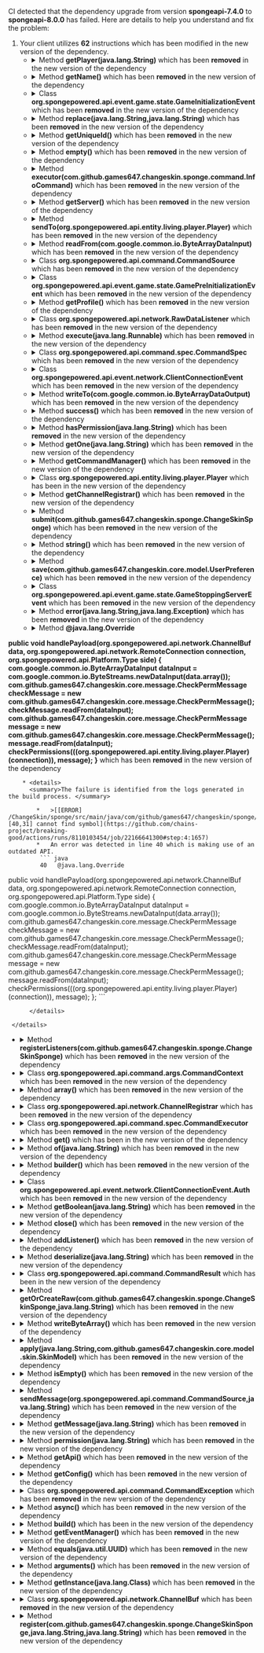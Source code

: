 CI detected that the dependency upgrade from version **spongeapi-7.4.0** to **spongeapi-8.0.0** has failed. Here are details to help you understand and fix the problem:
1. Your client utilizes **62** instructions which has been modified in the new version of the dependency.
   * <details>
        <summary>Method <b>getPlayer(java.lang.String)</b> which has been <b>removed</b> in the new version of the dependency</summary>
            
        * <details>
          <summary>The failure is identified from the logs generated in the build process. </summary>
          

          </details>
            
     </details>
   * <details>
        <summary>Method <b>getName()</b> which has been <b>removed</b> in the new version of the dependency</summary>
            
        * <details>
          <summary>The failure is identified from the logs generated in the build process. </summary>
          

          </details>
            
     </details>
   * <details>
        <summary>Class <b>org.spongepowered.api.event.game.state.GameInitializationEvent</b> which has been <b>removed</b> in the new version of the dependency</summary>
            
        * <details>
          <summary>The failure is identified from the logs generated in the build process. </summary>
          
            *   >[[ERROR] /ChangeSkin/sponge/src/main/java/com/github/games647/changeskin/sponge/ChangeSkinSponge.java:[73,24] cannot find symbol](https://github.com/chains-project/breaking-good/actions/runs/8110103454/job/22166641300#step:4:1575)
            *   An error was detected in line 73 which is making use of an outdated API.
             ``` java
             73   org.spongepowered.api.event.game.state.GameInitializationEvent;
            ```

          </details>
            
     </details>
   * <details>
        <summary>Method <b>replace(java.lang.String,java.lang.String)</b> which has been <b>removed</b> in the new version of the dependency</summary>
            
        * <details>
          <summary>The failure is identified from the logs generated in the build process. </summary>
          

          </details>
            
        To resolve this issue, there are alternative options available in the new version of the dependency that can replace the incompatible method currently used in the client. You can consider substituting the existing method with one of the following options provided by the new version of the dependency
        ``` java
        DataTransactionResult$Builder replace(Value$Immutable);
        ```
     </details>
   * <details>
        <summary>Method <b>getUniqueId()</b> which has been <b>removed</b> in the new version of the dependency</summary>
            
        * <details>
          <summary>The failure is identified from the logs generated in the build process. </summary>
          

          </details>
            
     </details>
   * <details>
        <summary>Method <b>empty()</b> which has been <b>removed</b> in the new version of the dependency</summary>
            
        * <details>
          <summary>The failure is identified from the logs generated in the build process. </summary>
          

          </details>
            
        To resolve this issue, there are alternative options available in the new version of the dependency that can replace the incompatible method currently used in the client. You can consider substituting the existing method with one of the following options provided by the new version of the dependency
        ``` java
        AdvancementCriterion empty();
        ```
     </details>
   * <details>
        <summary>Method <b>executor(com.github.games647.changeskin.sponge.command.InfoCommand)</b> which has been <b>removed</b> in the new version of the dependency</summary>
            
        * <details>
          <summary>The failure is identified from the logs generated in the build process. </summary>
          

          </details>
            
        To resolve this issue, there are alternative options available in the new version of the dependency that can replace the incompatible method currently used in the client. You can consider substituting the existing method with one of the following options provided by the new version of the dependency
        ``` java
        Optional executor();
        ```
     </details>
   * <details>
        <summary>Method <b>getServer()</b> which has been <b>removed</b> in the new version of the dependency</summary>
            
        * <details>
          <summary>The failure is identified from the logs generated in the build process. </summary>
          

          </details>
            
     </details>
   * <details>
        <summary>Method <b>sendTo(org.spongepowered.api.entity.living.player.Player)</b> which has been <b>removed</b> in the new version of the dependency</summary>
            
        * <details>
          <summary>The failure is identified from the logs generated in the build process. </summary>
          

          </details>
            
        To resolve this issue, there are alternative options available in the new version of the dependency that can replace the incompatible method currently used in the client. You can consider substituting the existing method with one of the following options provided by the new version of the dependency
        ``` java
        void sendTo(Audience);
        ```
     </details>
   * <details>
        <summary>Method <b>readFrom(com.google.common.io.ByteArrayDataInput)</b> which has been <b>removed</b> in the new version of the dependency</summary>
            
        * <details>
          <summary>The failure is identified from the logs generated in the build process. </summary>
          

          </details>
            
        To resolve this issue, there are alternative options available in the new version of the dependency that can replace the incompatible method currently used in the client. You can consider substituting the existing method with one of the following options provided by the new version of the dependency
        ``` java
        DataContainer readFrom(InputStream);
        ```
     </details>
   * <details>
        <summary>Class <b>org.spongepowered.api.command.CommandSource</b> which has been <b>removed</b> in the new version of the dependency</summary>
            
        * <details>
          <summary>The failure is identified from the logs generated in the build process. </summary>
          
            *   >[[ERROR] /ChangeSkin/sponge/src/main/java/com/github/games647/changeskin/sponge/task/SkinUploader.java:[15,19] cannot find symbol](https://github.com/chains-project/breaking-good/actions/runs/8110103454/job/22166641300#step:4:1590)
            *   An error was detected in line 15 which is making use of an outdated API.
             ``` java
             15   org.spongepowered.api.command.CommandSource;
            ```

          </details>
            
     </details>
   * <details>
        <summary>Class <b>org.spongepowered.api.event.game.state.GamePreInitializationEvent</b> which has been <b>removed</b> in the new version of the dependency</summary>
            
        * <details>
          <summary>The failure is identified from the logs generated in the build process. </summary>
          
            *   >[[ERROR] /ChangeSkin/sponge/src/main/java/com/github/games647/changeskin/sponge/ChangeSkinSponge.java:[62,27] cannot find symbol](https://github.com/chains-project/breaking-good/actions/runs/8110103454/job/22166641300#step:4:1572)
            *   An error was detected in line 62 which is making use of an outdated API.
             ``` java
             62   org.spongepowered.api.event.game.state.GamePreInitializationEvent;
            ```

          </details>
            
     </details>
   * <details>
        <summary>Method <b>getProfile()</b> which has been <b>removed</b> in the new version of the dependency</summary>
            
        * <details>
          <summary>The failure is identified from the logs generated in the build process. </summary>
          

          </details>
            
     </details>
   * <details>
        <summary>Class <b>org.spongepowered.api.network.RawDataListener</b> which has been <b>removed</b> in the new version of the dependency</summary>
            
        * <details>
          <summary>The failure is identified from the logs generated in the build process. </summary>
          
            *   >[[ERROR] /ChangeSkin/sponge/src/main/java/com/github/games647/changeskin/sponge/bungee/CheckPermissionListener.java:[26,49] cannot find symbol](https://github.com/chains-project/breaking-good/actions/runs/8110103454/job/22166641300#step:4:1649)
            *   An error was detected in line 26 which is making use of an outdated API.
             ``` java
             26   org.spongepowered.api.network.RawDataListener;
            ```

          </details>
            
     </details>
   * <details>
        <summary>Method <b>execute(java.lang.Runnable)</b> which has been <b>removed</b> in the new version of the dependency</summary>
            
        * <details>
          <summary>The failure is identified from the logs generated in the build process. </summary>
          

          </details>
            
     </details>
   * <details>
        <summary>Class <b>org.spongepowered.api.command.spec.CommandSpec</b> which has been <b>removed</b> in the new version of the dependency</summary>
            
        * <details>
          <summary>The failure is identified from the logs generated in the build process. </summary>
          
            *   >[[ERROR] /ChangeSkin/sponge/src/main/java/com/github/games647/changeskin/sponge/command/ChangeSkinCommand.java:[8,5] cannot find symbol](https://github.com/chains-project/breaking-good/actions/runs/8110103454/job/22166641300#step:4:1636)
            *   An error was detected in line 8 which is making use of an outdated API.
             ``` java
             8   org.spongepowered.api.command.spec.CommandSpec;
            ```

          </details>
            
     </details>
   * <details>
        <summary>Class <b>org.spongepowered.api.event.network.ClientConnectionEvent</b> which has been <b>removed</b> in the new version of the dependency</summary>
            
        * <details>
          <summary>The failure is identified from the logs generated in the build process. </summary>
          
            *   >[[ERROR] /ChangeSkin/sponge/src/main/java/com/github/games647/changeskin/sponge/LoginListener.java:[29,55] package ClientConnectionEvent does not exist](https://github.com/chains-project/breaking-good/actions/runs/8110103454/job/22166641300#step:4:1663)
            *   An error was detected in line 29 which is making use of an outdated API.
             ``` java
             29   org.spongepowered.api.event.network.ClientConnectionEvent;
            ```

          </details>
            
     </details>
   * <details>
        <summary>Method <b>writeTo(com.google.common.io.ByteArrayDataOutput)</b> which has been <b>removed</b> in the new version of the dependency</summary>
            
        * <details>
          <summary>The failure is identified from the logs generated in the build process. </summary>
          

          </details>
            
        To resolve this issue, there are alternative options available in the new version of the dependency that can replace the incompatible method currently used in the client. You can consider substituting the existing method with one of the following options provided by the new version of the dependency
        ``` java
        void writeTo(OutputStream,DataView);
        ```
     </details>
   * <details>
        <summary>Method <b>success()</b> which has been <b>removed</b> in the new version of the dependency</summary>
            
        * <details>
          <summary>The failure is identified from the logs generated in the build process. </summary>
          

          </details>
            
        To resolve this issue, there are alternative options available in the new version of the dependency that can replace the incompatible method currently used in the client. You can consider substituting the existing method with one of the following options provided by the new version of the dependency
        ``` java
        DataTransactionResult$Builder success(Value$Immutable);
        ```
     </details>
   * <details>
        <summary>Method <b>hasPermission(java.lang.String)</b> which has been <b>removed</b> in the new version of the dependency</summary>
            
        * <details>
          <summary>The failure is identified from the logs generated in the build process. </summary>
          

          </details>
            
        To resolve this issue, there are alternative options available in the new version of the dependency that can replace the incompatible method currently used in the client. You can consider substituting the existing method with one of the following options provided by the new version of the dependency
        ``` java
        boolean hasPermission(String,Cause);
        ```
     </details>
   * <details>
        <summary>Method <b>getOne(java.lang.String)</b> which has been <b>removed</b> in the new version of the dependency</summary>
            
        * <details>
          <summary>The failure is identified from the logs generated in the build process. </summary>
          

          </details>
            
     </details>
   * <details>
        <summary>Method <b>getCommandManager()</b> which has been <b>removed</b> in the new version of the dependency</summary>
            
        * <details>
          <summary>The failure is identified from the logs generated in the build process. </summary>
          

          </details>
            
     </details>
   * <details>
        <summary>Class <b>org.spongepowered.api.entity.living.player.Player</b> which has been <b></b> in the new version of the dependency</summary>
            
        * <details>
          <summary>The failure is identified from the logs generated in the build process. </summary>
          
            *   >[[ERROR] /ChangeSkin/sponge/src/main/java/com/github/games647/changeskin/sponge/task/NameResolver.java:[18,50] cannot find symbol](https://github.com/chains-project/breaking-good/actions/runs/8110103454/job/22166641300#step:4:1602)
            *   An error was detected in line 18 which is making use of an outdated API.
             ``` java
             18   org.spongepowered.api.entity.living.player.Player;
            ```

          </details>
            
        To resolve this issue, there are alternative options available in the new version of the dependency that can replace the incompatible class currently used in the client. You can consider substituting the existing class with one of the following options provided by the new version of the dependency
        ``` java
        Not implemented;
        ```
     </details>
   * <details>
        <summary>Method <b>getChannelRegistrar()</b> which has been <b>removed</b> in the new version of the dependency</summary>
            
        * <details>
          <summary>The failure is identified from the logs generated in the build process. </summary>
          

          </details>
            
     </details>
   * <details>
        <summary>Method <b>submit(com.github.games647.changeskin.sponge.ChangeSkinSponge)</b> which has been <b>removed</b> in the new version of the dependency</summary>
            
        * <details>
          <summary>The failure is identified from the logs generated in the build process. </summary>
          

          </details>
            
        To resolve this issue, there are alternative options available in the new version of the dependency that can replace the incompatible method currently used in the client. You can consider substituting the existing method with one of the following options provided by the new version of the dependency
        ``` java
        ScheduledTask submit(Task);
        ```
     </details>
   * <details>
        <summary>Method <b>string(<unknown>)</b> which has been <b>removed</b> in the new version of the dependency</summary>
            
        * <details>
          <summary>The failure is identified from the logs generated in the build process. </summary>
          

          </details>
            
     </details>
   * <details>
        <summary>Method <b>save(com.github.games647.changeskin.core.model.UserPreference)</b> which has been <b>removed</b> in the new version of the dependency</summary>
            
        * <details>
          <summary>The failure is identified from the logs generated in the build process. </summary>
          

          </details>
            
     </details>
   * <details>
        <summary>Class <b>org.spongepowered.api.event.game.state.GameStoppingServerEvent</b> which has been <b>removed</b> in the new version of the dependency</summary>
            
        * <details>
          <summary>The failure is identified from the logs generated in the build process. </summary>
          
            *   >[[ERROR] /ChangeSkin/sponge/src/main/java/com/github/games647/changeskin/sponge/ChangeSkinSponge.java:[100,28] cannot find symbol](https://github.com/chains-project/breaking-good/actions/runs/8110103454/job/22166641300#step:4:1578)
            *   An error was detected in line 100 which is making use of an outdated API.
             ``` java
             100   org.spongepowered.api.event.game.state.GameStoppingServerEvent;
            ```

          </details>
            
     </details>
   * <details>
        <summary>Method <b>error(java.lang.String,java.lang.Exception)</b> which has been <b>removed</b> in the new version of the dependency</summary>
            
        * <details>
          <summary>The failure is identified from the logs generated in the build process. </summary>
          

          </details>
            
        To resolve this issue, there are alternative options available in the new version of the dependency that can replace the incompatible method currently used in the client. You can consider substituting the existing method with one of the following options provided by the new version of the dependency
        ``` java
        CommandResult error(Component);
        ```
     </details>
   * <details>
        <summary>Method <b>@java.lang.Override
public void handlePayload(org.spongepowered.api.network.ChannelBuf data, org.spongepowered.api.network.RemoteConnection connection, org.spongepowered.api.Platform.Type side) {
    com.google.common.io.ByteArrayDataInput dataInput = com.google.common.io.ByteStreams.newDataInput(data.array());
    com.github.games647.changeskin.core.message.CheckPermMessage checkMessage = new com.github.games647.changeskin.core.message.CheckPermMessage();
    checkMessage.readFrom(dataInput);
    com.github.games647.changeskin.core.message.CheckPermMessage message = new com.github.games647.changeskin.core.message.CheckPermMessage();
    message.readFrom(dataInput);
    checkPermissions(((org.spongepowered.api.entity.living.player.Player) (connection)), message);
}</b> which has been <b>removed</b> in the new version of the dependency</summary>
            
        * <details>
          <summary>The failure is identified from the logs generated in the build process. </summary>
          
            *   >[[ERROR] /ChangeSkin/sponge/src/main/java/com/github/games647/changeskin/sponge/bungee/CheckPermissionListener.java:[40,31] cannot find symbol](https://github.com/chains-project/breaking-good/actions/runs/8110103454/job/22166641300#step:4:1657)
            *   An error was detected in line 40 which is making use of an outdated API.
             ``` java
             40   @java.lang.Override
public void handlePayload(org.spongepowered.api.network.ChannelBuf data, org.spongepowered.api.network.RemoteConnection connection, org.spongepowered.api.Platform.Type side) {
    com.google.common.io.ByteArrayDataInput dataInput = com.google.common.io.ByteStreams.newDataInput(data.array());
    com.github.games647.changeskin.core.message.CheckPermMessage checkMessage = new com.github.games647.changeskin.core.message.CheckPermMessage();
    checkMessage.readFrom(dataInput);
    com.github.games647.changeskin.core.message.CheckPermMessage message = new com.github.games647.changeskin.core.message.CheckPermMessage();
    message.readFrom(dataInput);
    checkPermissions(((org.spongepowered.api.entity.living.player.Player) (connection)), message);
};
            ```

          </details>
            
     </details>
   * <details>
        <summary>Method <b>registerListeners(com.github.games647.changeskin.sponge.ChangeSkinSponge)</b> which has been <b>removed</b> in the new version of the dependency</summary>
            
        * <details>
          <summary>The failure is identified from the logs generated in the build process. </summary>
          

          </details>
            
        To resolve this issue, there are alternative options available in the new version of the dependency that can replace the incompatible method currently used in the client. You can consider substituting the existing method with one of the following options provided by the new version of the dependency
        ``` java
        EventManager registerListeners(PluginContainer,Object);
        ```
     </details>
   * <details>
        <summary>Class <b>org.spongepowered.api.command.args.CommandContext</b> which has been <b>removed</b> in the new version of the dependency</summary>
            
        * <details>
          <summary>The failure is identified from the logs generated in the build process. </summary>
          
            *   >[[ERROR] /ChangeSkin/sponge/src/main/java/com/github/games647/changeskin/sponge/command/InfoCommand.java:[35,53] cannot find symbol](https://github.com/chains-project/breaking-good/actions/runs/8110103454/job/22166641300#step:4:1701)
            *   An error was detected in line 35 which is making use of an outdated API.
             ``` java
             35   org.spongepowered.api.command.args.CommandContext;
            ```

          </details>
            
     </details>
   * <details>
        <summary>Method <b>array()</b> which has been <b>removed</b> in the new version of the dependency</summary>
            
        * <details>
          <summary>The failure is identified from the logs generated in the build process. </summary>
          

          </details>
            
     </details>
   * <details>
        <summary>Class <b>org.spongepowered.api.network.ChannelRegistrar</b> which has been <b>removed</b> in the new version of the dependency</summary>
            
        * <details>
          <summary>The failure is identified from the logs generated in the build process. </summary>
          
            *   >[[ERROR] /ChangeSkin/sponge/src/main/java/com/github/games647/changeskin/sponge/bungee/CheckPermissionListener.java:[32,54] cannot find symbol](https://github.com/chains-project/breaking-good/actions/runs/8110103454/job/22166641300#step:4:1654)
            *   An error was detected in line 32 which is making use of an outdated API.
             ``` java
             32   org.spongepowered.api.network.ChannelRegistrar;
            ```

          </details>
            
     </details>
   * <details>
        <summary>Class <b>org.spongepowered.api.command.spec.CommandExecutor</b> which has been <b>removed</b> in the new version of the dependency</summary>
            
        * <details>
          <summary>The failure is identified from the logs generated in the build process. </summary>
          
            *   >[[ERROR] /ChangeSkin/sponge/src/main/java/com/github/games647/changeskin/sponge/command/InfoCommand.java:[25,37] cannot find symbol](https://github.com/chains-project/breaking-good/actions/runs/8110103454/job/22166641300#step:4:1696)
            *   An error was detected in line 25 which is making use of an outdated API.
             ``` java
             25   org.spongepowered.api.command.spec.CommandExecutor;
            ```

          </details>
            
     </details>
   * <details>
        <summary>Method <b>get()</b> which has been <b></b> in the new version of the dependency</summary>
            
        * <details>
          <summary>The failure is identified from the logs generated in the build process. </summary>
          

          </details>
            
        To address this incompatibility, there are 2 alternative options available in the new version of the dependency that can replace the incompatible method currently used in the client. You can consider substituting the existing method with one of the following options provided by the new version of the dependency:
        ``` java
        Optional get(Key);
        ```
        ``` java
        Tristate get(String);
        ```
     </details>
   * <details>
        <summary>Method <b>of(java.lang.String)</b> which has been <b>removed</b> in the new version of the dependency</summary>
            
        * <details>
          <summary>The failure is identified from the logs generated in the build process. </summary>
          

          </details>
            
        To resolve this issue, there are alternative options available in the new version of the dependency that can replace the incompatible method currently used in the client. You can consider substituting the existing method with one of the following options provided by the new version of the dependency
        ``` java
        DataRegistration of(Key,Class,Class[]);
        ```
     </details>
   * <details>
        <summary>Method <b>builder()</b> which has been <b>removed</b> in the new version of the dependency</summary>
            
        * <details>
          <summary>The failure is identified from the logs generated in the build process. </summary>
          

          </details>
            
        To resolve this issue, there are alternative options available in the new version of the dependency that can replace the incompatible method currently used in the client. You can consider substituting the existing method with one of the following options provided by the new version of the dependency
        ``` java
        Optional builder(Class);
        ```
     </details>
   * <details>
        <summary>Class <b>org.spongepowered.api.event.network.ClientConnectionEvent.Auth</b> which has been <b>removed</b> in the new version of the dependency</summary>
            
        * <details>
          <summary>The failure is identified from the logs generated in the build process. </summary>
          
            *   >[[ERROR] /ChangeSkin/sponge/src/main/java/com/github/games647/changeskin/sponge/LoginListener.java:[29,55] package ClientConnectionEvent does not exist](https://github.com/chains-project/breaking-good/actions/runs/8110103454/job/22166641300#step:4:1663)
            *   An error was detected in line 29 which is making use of an outdated API.
             ``` java
             29   org.spongepowered.api.event.network.ClientConnectionEvent.Auth;
            ```

          </details>
            
     </details>
   * <details>
        <summary>Method <b>getBoolean(java.lang.String)</b> which has been <b>removed</b> in the new version of the dependency</summary>
            
        * <details>
          <summary>The failure is identified from the logs generated in the build process. </summary>
          

          </details>
            
     </details>
   * <details>
        <summary>Method <b>close()</b> which has been <b>removed</b> in the new version of the dependency</summary>
            
        * <details>
          <summary>The failure is identified from the logs generated in the build process. </summary>
          

          </details>
            
        To resolve this issue, there are alternative options available in the new version of the dependency that can replace the incompatible method currently used in the client. You can consider substituting the existing method with one of the following options provided by the new version of the dependency
        ``` java
        void close();
        ```
     </details>
   * <details>
        <summary>Method <b>addListener()</b> which has been <b>removed</b> in the new version of the dependency</summary>
            
        * <details>
          <summary>The failure is identified from the logs generated in the build process. </summary>
          

          </details>
            
     </details>
   * <details>
        <summary>Method <b>deserialize(java.lang.String)</b> which has been <b>removed</b> in the new version of the dependency</summary>
            
        * <details>
          <summary>The failure is identified from the logs generated in the build process. </summary>
          

          </details>
            
        To resolve this issue, there are alternative options available in the new version of the dependency that can replace the incompatible method currently used in the client. You can consider substituting the existing method with one of the following options provided by the new version of the dependency
        ``` java
        Optional deserialize(Class,DataView);
        ```
     </details>
   * <details>
        <summary>Class <b>org.spongepowered.api.command.CommandResult</b> which has been <b></b> in the new version of the dependency</summary>
            
        * <details>
          <summary>The failure is identified from the logs generated in the build process. </summary>
          
            *   >[[ERROR] /ChangeSkin/sponge/src/main/java/com/github/games647/changeskin/sponge/command/InfoCommand.java:[35,53] cannot find symbol](https://github.com/chains-project/breaking-good/actions/runs/8110103454/job/22166641300#step:4:1701)
            *   An error was detected in line 35 which is making use of an outdated API.
             ``` java
             35   org.spongepowered.api.command.CommandResult;
            ```

          </details>
            
        To resolve this issue, there are alternative options available in the new version of the dependency that can replace the incompatible class currently used in the client. You can consider substituting the existing class with one of the following options provided by the new version of the dependency
     </details>
   * <details>
        <summary>Method <b>getOrCreateRaw(com.github.games647.changeskin.sponge.ChangeSkinSponge,java.lang.String)</b> which has been <b>removed</b> in the new version of the dependency</summary>
            
        * <details>
          <summary>The failure is identified from the logs generated in the build process. </summary>
          

          </details>
            
     </details>
   * <details>
        <summary>Method <b>writeByteArray()</b> which has been <b>removed</b> in the new version of the dependency</summary>
            
        * <details>
          <summary>The failure is identified from the logs generated in the build process. </summary>
          

          </details>
            
     </details>
   * <details>
        <summary>Method <b>apply(java.lang.String,com.github.games647.changeskin.core.model.skin.SkinModel)</b> which has been <b>removed</b> in the new version of the dependency</summary>
            
        * <details>
          <summary>The failure is identified from the logs generated in the build process. </summary>
          

          </details>
            
        To resolve this issue, there are alternative options available in the new version of the dependency that can replace the incompatible method currently used in the client. You can consider substituting the existing method with one of the following options provided by the new version of the dependency
        ``` java
        TradeOffer apply(Entity,Random);
        ```
     </details>
   * <details>
        <summary>Method <b>isEmpty()</b> which has been <b>removed</b> in the new version of the dependency</summary>
            
        * <details>
          <summary>The failure is identified from the logs generated in the build process. </summary>
          

          </details>
            
     </details>
   * <details>
        <summary>Method <b>sendMessage(org.spongepowered.api.command.CommandSource,java.lang.String)</b> which has been <b>removed</b> in the new version of the dependency</summary>
            
        * <details>
          <summary>The failure is identified from the logs generated in the build process. </summary>
          

          </details>
            
     </details>
   * <details>
        <summary>Method <b>getMessage(java.lang.String)</b> which has been <b>removed</b> in the new version of the dependency</summary>
            
        * <details>
          <summary>The failure is identified from the logs generated in the build process. </summary>
          

          </details>
            
        To resolve this issue, there are alternative options available in the new version of the dependency that can replace the incompatible method currently used in the client. You can consider substituting the existing method with one of the following options provided by the new version of the dependency
        ``` java
        String getMessage();
        ```
     </details>
   * <details>
        <summary>Method <b>permission(java.lang.String)</b> which has been <b>removed</b> in the new version of the dependency</summary>
            
        * <details>
          <summary>The failure is identified from the logs generated in the build process. </summary>
          

          </details>
            
     </details>
   * <details>
        <summary>Method <b>getApi()</b> which has been <b>removed</b> in the new version of the dependency</summary>
            
        * <details>
          <summary>The failure is identified from the logs generated in the build process. </summary>
          

          </details>
            
     </details>
   * <details>
        <summary>Method <b>getConfig()</b> which has been <b>removed</b> in the new version of the dependency</summary>
            
        * <details>
          <summary>The failure is identified from the logs generated in the build process. </summary>
          

          </details>
            
     </details>
   * <details>
        <summary>Class <b>org.spongepowered.api.command.CommandException</b> which has been <b>removed</b> in the new version of the dependency</summary>
            
        * <details>
          <summary>The failure is identified from the logs generated in the build process. </summary>
          
            *   >[[ERROR] /ChangeSkin/sponge/src/main/java/com/github/games647/changeskin/sponge/command/InfoCommand.java:[35,53] cannot find symbol](https://github.com/chains-project/breaking-good/actions/runs/8110103454/job/22166641300#step:4:1701)
            *   An error was detected in line 35 which is making use of an outdated API.
             ``` java
             35   org.spongepowered.api.command.CommandException;
            ```

          </details>
            
     </details>
   * <details>
        <summary>Method <b>async()</b> which has been <b>removed</b> in the new version of the dependency</summary>
            
        * <details>
          <summary>The failure is identified from the logs generated in the build process. </summary>
          

          </details>
            
     </details>
   * <details>
        <summary>Method <b>build()</b> which has been <b></b> in the new version of the dependency</summary>
            
        * <details>
          <summary>The failure is identified from the logs generated in the build process. </summary>
          

          </details>
            
        To address this incompatibility, there are 2 alternative options available in the new version of the dependency that can replace the incompatible method currently used in the client. You can consider substituting the existing method with one of the following options provided by the new version of the dependency:
        ``` java
        CommandResult build();
        ```
        ``` java
        Optional build(DataView);
        ```
     </details>
   * <details>
        <summary>Method <b>getEventManager()</b> which has been <b>removed</b> in the new version of the dependency</summary>
            
        * <details>
          <summary>The failure is identified from the logs generated in the build process. </summary>
          

          </details>
            
     </details>
   * <details>
        <summary>Method <b>equals(java.util.UUID)</b> which has been <b>removed</b> in the new version of the dependency</summary>
            
        * <details>
          <summary>The failure is identified from the logs generated in the build process. </summary>
          

          </details>
            
        To resolve this issue, there are alternative options available in the new version of the dependency that can replace the incompatible method currently used in the client. You can consider substituting the existing method with one of the following options provided by the new version of the dependency
        ``` java
        boolean equals(Object);
        ```
     </details>
   * <details>
        <summary>Method <b>arguments()</b> which has been <b>removed</b> in the new version of the dependency</summary>
            
        * <details>
          <summary>The failure is identified from the logs generated in the build process. </summary>
          

          </details>
            
     </details>
   * <details>
        <summary>Method <b>getInstance(java.lang.Class)</b> which has been <b>removed</b> in the new version of the dependency</summary>
            
        * <details>
          <summary>The failure is identified from the logs generated in the build process. </summary>
          

          </details>
            
     </details>
   * <details>
        <summary>Class <b>org.spongepowered.api.network.ChannelBuf</b> which has been <b>removed</b> in the new version of the dependency</summary>
            
        * <details>
          <summary>The failure is identified from the logs generated in the build process. </summary>
          
            *   >[[ERROR] /ChangeSkin/sponge/src/main/java/com/github/games647/changeskin/sponge/bungee/CheckPermissionListener.java:[40,31] cannot find symbol](https://github.com/chains-project/breaking-good/actions/runs/8110103454/job/22166641300#step:4:1657)
            *   An error was detected in line 40 which is making use of an outdated API.
             ``` java
             40   org.spongepowered.api.network.ChannelBuf;
            ```

          </details>
            
     </details>
   * <details>
        <summary>Method <b>register(com.github.games647.changeskin.sponge.ChangeSkinSponge,java.lang.String,java.lang.String)</b> which has been <b>removed</b> in the new version of the dependency</summary>
            
        * <details>
          <summary>The failure is identified from the logs generated in the build process. </summary>
          

          </details>
            
        To resolve this issue, there are alternative options available in the new version of the dependency that can replace the incompatible method currently used in the client. You can consider substituting the existing method with one of the following options provided by the new version of the dependency
        ``` java
        void register(Class,DataHolderBuilder$Immutable);
        ```
     </details>


